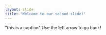 ```yaml
---
layout: slide
title: "Welcome to our second slide!"
---
```

"this is a caption"
Use the left arrow to go back!
